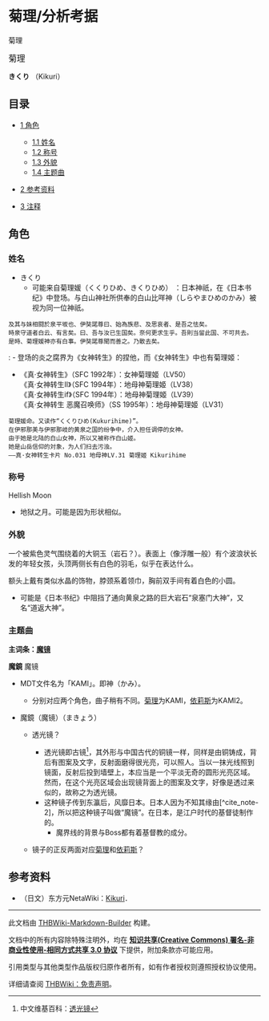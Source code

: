 # 菊理/分析考据

<!-- source html: G:\repos\THBWiki-Markdown-Builder\THBWikiMarkdown\Temp\main\f\f2\ns0%3A%E8%8F%8A%E7%90%86%2F%E5%88%86%E6%9E%90%E8%80%83%E6%8D%AE.html -->

菊理

  
<big>菊理</big>  

 **きくり** （Kikuri）
  

## 目录

- [1 角色](#角色)

  - [1.1 姓名](#姓名)
  - [1.2 称号](#称号)
  - [1.3 外貌](#外貌)
  - [1.4 主题曲](#主题曲)



- [2 参考资料](#参考资料)
- [3 注释](#注释)




## 角色
### 姓名
- きくり
  - 可能来自菊理媛（くくりひめ、きくりひめ） ：日本神祇，在《日本书纪》中登场。与白山神社所供奉的白山比咩神（しらやまひめのかみ）被视为同一位神祇。


```
及其与妹相闘於泉平坂也、伊奘諾尊曰、始為族悲、及思哀者、是吾之怯矣。  
時泉守道者白云、有言矣。曰、吾与汝已生国矣。奈何更求生乎。吾則当留此国、不可共去。  
是時、菊理媛神亦有白事。伊奘諾尊聞而善之。乃散去矣。
```

: - 登场的炎之腐界为《女神转生》的捏他，而《女神转生》中也有菊理姬：
  - 《真·女神转生》（SFC 1992年）：女神菊理姬（LV50）  
《真·女神转生II》（SFC 1994年）：地母神菊理姬（LV38）  
《真·女神转生if》（SFC 1994年）：地母神菊理姬（LV39）  
《真·女神转生 恶魔召唤师》（SS 1995年）：地母神菊理姬（LV31）



```
菊理媛命。又读作“くくりひめ(Kukurihime)”。  
在伊邪那美与伊邪那岐的黄泉之国的纷争中，介入担任调停的女神。  
由于她是北陆的白山女神，所以又被称作白山姬。  
她是山岳信仰的対象，为人们扫去污浊。  
——真·女神转生卡片 No.031 地母神LV.31 菊理姬 Kikurihime
```

### 称号
  
Hellish Moon
  

- 地狱之月。可能是因为形状相似。

### 外貌
  
一个被紫色灵气围绕着的大铜玉（岩石？）。表面上（像浮雕一般）有个波浪状长发的年轻女孩，头顶两侧长有白色的羽毛，似乎在表达什么。  

额头上戴有类似水晶的饰物，脖颈系着领巾，胸前双手间有着白色的小圆。
  

- 可能是《日本书纪》中阻挡了通向黄泉之路的巨大岩石“泉塞门大神”，又名“道返大神”。

### 主题曲
  
 **主词条：[魔镜](./魔镜.md)** 
  
  
 **魔鏡**  魔镜
  

- MDT文件名为「KAMI」。即神（かみ）。
  - 分别对应两个角色，曲子稍有不同。[菊理](./菊理.md)为KAMI，[依莉斯](./依莉斯.md)为KAMI2。

- 魔鏡（魔镜）（まきょう）
  - 透光镜？
    - 透光镜即古镜[^cite_note-1]，其外形与中国古代的铜镜一样，同样是由铜铸成，背后有图案及文字，反射面磨得很光亮，可以照人。当以一抹光线照到镜面，反射后投到墙壁上，本应当是一个平淡无奇的圆形光亮区域。然而，在这个光亮区域会出现镜背面上的图案及文字，好像是透过来似的，故称之为透光镜。
    - 这种镜子传到东瀛后，风靡日本。日本人因为不知其缘由[^cite_note-2]，所以把这种镜子叫做“魔镜”。在日本，是江户时代的基督徒制作的。
      - 魔界线的背景与Boss都有着基督教的成分。


  - 镜子的正反两面对应[菊理](./菊理.md)和[依莉斯](./依莉斯.md)？


## 参考资料
- （日文）东方元NetaWiki：[Kikuri](https://seesaawiki.jp/toho-motoneta_2nd/d/Kikuri)．


[^cite_note-1]: 中文维基百科：[透光镜](https://en.wikipedia.org/wiki/zh:透光镜)





---

此文档由 [THBWiki-Markdown-Builder](https://github.com/Delsin-Yu/THBWiki-Markdown-Builder) 构建。

文档中的所有内容除特殊注明外，均在 [**知识共享(Creative Commons) 署名-非商业性使用-相同方式共享 3.0 协议**](https://creativecommons.org/licenses/by-sa/3.0/deed.zh-hans) 下提供，附加条款亦可能应用。

引用类型与其他类型作品版权归原作者所有，如有作者授权则遵照授权协议使用。

详细请查阅 [THBWiki：免责声明](https://thbwiki.cc/THBWiki:%E5%85%8D%E8%B4%A3%E5%A3%B0%E6%98%8E)。

